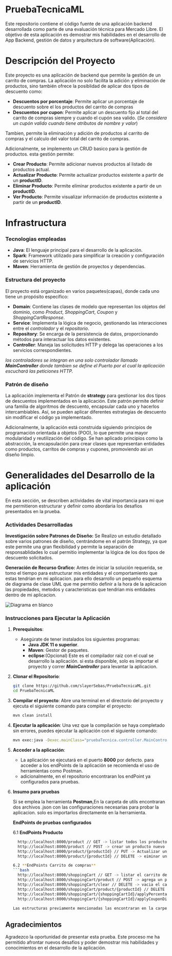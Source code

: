 # PruebaTecnicaML
Este repositorio contiene el código fuente de una aplicación backend desarrollada como parte de una evaluación técnica para Mercado Libre. El objetivo de esta aplicación es demostrar mis habilidades en el desarrollo de App Backend, gestión de datos y arquitectura de software(Aplicación).

# Descripción del Proyecto

Este proyecto es una aplicación de backend que permite la gestión de un carrito de compras. La aplicación no solo facilita la adición y eliminación de productos, sino también ofrece la posiblidad de aplicar dos tipos de descuento como:

- **Descuentos por porcentaje**: Permite aplicar un porcentaje de descuento sobre el los productos del carrito de compras
- **Descuentos por cupon**: Permite aplicar un descuento fijo al total del carrito de compras siempre y cuando el cupón sea valido. (*Se considera un cupón valido cuando tiene atributos de nombre y valor*)

Tambien, permite la eliminación y adición de productos al carrito de compras y el calculo del valor total del carrito de compras. 

Adicionalmente, se implemento un CRUD basico para la gestión de productos. esta gestión permite:

  - **Crear Producto**: Permite adicionar nuevos productos al listado de productos actual.
  - **Actualizar Producto**: Permite actualizar productos existente a partir de un **productID**.
  - **Eliminar Producto**: Permite eliminar productos existente a partir de un **productID**.
  - **Ver Producto**: Permite visualizar información de productos existente a partir de un **productID**.
    
# Infrastructura

### Tecnologias empleadas

  - **Java**: El lenguaje principal para el desarrollo de la aplicación.
  - **Spark**: Framework utilizado para simplificar la creación y configuración de servicios HTTP.
  - **Maven**: Herramienta de gestión de proyectos y dependencias.

### Estructura del proyecto

El proyecto está organizado en varios paquetes(capas), donde cada uno tiene un propósito específico:

  - **Domain**: Contiene las clases de modelo que representan los objetos del dominio, como *Product*, *ShoppingCart*, *Coupon* y *ShoppingCartResponse*.
  - **Service**: Implementa la lógica de negocio, gestionando las interacciones entre el *controlador* y el *repositorio*.
  - **Repository**: Se encarga de la persistencia de datos, proporcionando métodos para interactuar los datos existentes.
  - **Controller**: Maneja las solicitudes HTTP y delega las operaciones a los servicios correspondientes.

*los controladores se integran en una solo controlador llamado **MainController** donde tambien se define el Puerto por el cual la aplicación escuchará las peticiones HTTP.*

### Patrón de diseño

La aplicación implementa el Patrón de **strategy** para gestionar los dos tipos de descuentos implementados en la aplicación. Este patrón permite definir una familia de algoritmos de descuento, encapsular cada uno y hacerlos intercambiables. Así, se pueden aplicar diferentes estrategias de descuento sin modificar el código ya implementado.

Adicionalmente, la aplicación está construida siguiendo principios de programación orientada a objetos (POO), lo que permite una mayor modularidad y reutilización del código. Se han aplicado principios como la abstracción, la encapsulación para crear clases que representan entidades como productos, carritos de compras y cupones, promoviendo así un diseño limpio.

# Generalidades del Desarrollo de la aplicación

En esta sección, se describen actividades de vital importancia para mi que me permitieron estructurar y definir como abordaria los desafíos presentados en la prueba.

### Actividades Desarrolladas

**Investigación sobre Patrones de Diseño:**
  Se Realizo un estudio detallado sobre varios patrones de diseño, centrándome en el patrón Strategy, ya que este permite una gran flexibilidad y permite la separación de responsablidades lo cual permitio implementar la lógica de los dos tipos de descuento solicitados.
  
**Generación de Recurso Grafico:**
  Antes de iniciar la solución requerida, se tomo el tiempo para estructurar mis entidades y el comportamiento que estas tendrian en mi aplicacion. para ello desarrollo un pequeño esquema de diagrama de clase UML que me permitio definir a la hora de la aplicacion las propiedades, metodos y      caracteristicas que tendrian mis entidades dentro de mi aplicacion.
  
![Diagrama en blanco](https://github.com/user-attachments/assets/5d769f73-c15d-40c6-a30b-88d163afc4f1)

### Instrucciones para Ejecutar la Aplicación

1. **Prerequisitos**:
   - Asegúrate de tener instalados los siguientes programas:
     - **Java JDK 11 o superior**.
     - **Maven**: Gestor de paquetes.
     - **eclipse**:(Opcional) Este es el compilador raiz con el cual se desarrollo la aplicación. si esta disponible, solo es importar el proyecto y correr ***MainController*** para levantar la aplicacion.
       
2. **Clonar el Repositorio**:
   ```bash
   git clone https://github.com/slayerSebas/PruebaTecnicaML.git
   cd PruebaTecnicaML

3. **Compilar el proyecto**:
   Abre una terminal en el directorio del proyecto y ejecuta el siguiente comando para compilar el proyecto:
     ```bash
   mvn clean install
4. **Ejecutar la aplicación**:
  Una vez que la compilación se haya completado sin errores, puedes ejecutar la aplicación con el siguiente comando:
    ```bash
   mvn exec:java -Dexec.mainClass="pruebaTecnica.controller.MainController"
5. **Acceder a la aplicación**:

   - La aplicación se ejecutará en el puerto **8000** por defecto. para acceder a los endPoints de la aplicación se recomienda el uso de herramientas como Postman.
   - adicionalmente, en el repositorio encontraran los endPoint ya configurados para pruebas.
     
6. **Insumo para pruebas**

   Si se emplea la herramienta **Postman**,En la carpeta de utils encontraran dos archivos .json con las configuraciones necesarias para probar la aplicacion. solo es importarlos directamente en la herramienta.

   **EndPoints de pruebas configurados**

   6.1 **EndPoints Producto**
     ```bash
       http://localhost:8000/product // GET -> listar todos los productos disponibles.
       http://localhost:8000/product // POST -> crear un producto nuevo -- el objeto se recibe por el body() - Raw.
       http://localhost:8000/product/{productId} // PUT -> Actualizar un producto -- el objeto se recibe por el body() - Raw. -- consultar o crear un producto para tener un Id valido y poder probar este endPoint
       http://localhost:8000/product/{productId} // DELETE -> eiminar un producto -- consultar o crear un producto para tener un Id valido y poder probar este endPoint

    6.2 **EndPoints Carrito de compras**
     ```bash
       http://localhost:8000/shoppingCart // GET -> listar el carrito de compras.
       http://localhost:8000/shoppingCart/product // POST -> agrega un producto al carrito de compras -- el objeto se recibe por el body() - Raw.
       http://localhost:8000/shoppingCart/clear // DELETE -> vacia el carrito de compras
       http://localhost:8000/shoppingCart/product/{productId} // DELETE -> elimina un producto del carrito de compras a partir de su Id.
       http://localhost:8000/shoppingCart/{shoppingCartId}/applyPercentageDiscount // POST -> aplica un descuento de tipo porcentaje a todos los productos del carrito de compras -> se valida un Id para poder realizar la operación.
       http://localhost:8000/shoppingCart/{shoppingCartId}/applyCouponDiscount // POST -> aplica un descuento de tipo cupon al total del carrito de compras -> se valida un Id para poder realizar la operación.
      
     Las estructuras previamente mencionadas las encontraran en la carpeta utils del proyecto.
     
## Agradecimientos

Agradezco la oportunidad de presentar esta prueba. Este proceso me ha permitido afrontar nuevos desafios y poder demostrar mis habilidades y conocimientos en el desarrollo de la aplicación.




